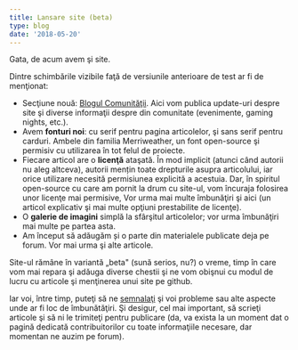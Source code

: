```yaml
---
title: Lansare site (beta)
type: blog
date: '2018-05-20'
---
```

Gata, de acum avem şi site.

Dintre schimbările vizibile faţă de versiunile anterioare de test ar fi de menţionat:

* Secţiune nouă: [Blogul Comunităţii](/blog). Aici vom publica update-uri despre site şi diverse informaţii despre din comunitate (evenimente, gaming nights, etc.).
* Avem **fonturi noi**: cu serif pentru pagina articolelor, şi sans serif pentru carduri. Ambele din familia Merriweather, un font open-source şi permisiv cu utilizarea în tot felul de proiecte.
* Fiecare articol are o **licenţă** ataşată. În mod implicit (atunci când autorii nu aleg altceva), autorii mențin toate drepturile asupra articolului, iar orice utilizare necesită permisiunea explicită a acestuia. Dar, în spiritul open-source cu care am pornit la drum cu site-ul, vom încuraja folosirea unor licenţe mai permisive, Vor urma mai multe îmbunăţiri şi aici (un articol explicativ şi mai multe opţiuni prestabilite de licenţe).
* O **galerie de imagini** simplă la sfârşitul articolelor; vor urma îmbunăţiri mai multe pe partea asta.
* Am început să adăugăm și o parte din materialele publicate deja pe forum. Vor mai urma şi alte articole.

Site-ul rămâne în variantă „beta" (sună serios, nu?) o vreme, timp în care vom mai repara şi adăuga diverse chestii şi ne vom obişnui cu modul de lucru cu articole şi menţinerea unui site pe github.

Iar voi, între timp, puteţi să ne [semnalaţi](https://forum.candaparerevista.ro/viewtopic.php?f=28&t=1737) şi voi probleme sau alte aspecte unde ar fi loc de îmbunătăţiri. Şi desigur, cel mai important, să scrieţi articole şi să ni le trimiteţi pentru publicare (da, va exista la un moment dat o pagină dedicată contribuitorilor cu toate informaţiile necesare, dar momentan ne auzim pe forum).